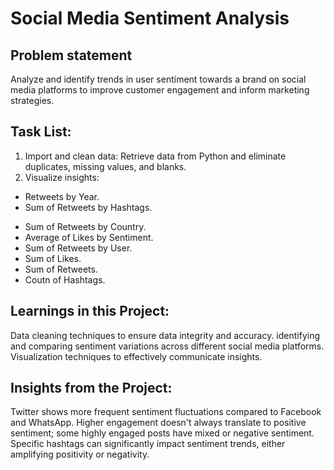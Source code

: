 # Social Media Sentiment Analysis #

## Problem statement ##
Analyze and identify trends in user sentiment towards a brand on social media platforms to improve customer engagement and inform marketing strategies.

## Task List: ##
1. Import and clean data: Retrieve data from Python and eliminate duplicates, missing values, and blanks.
2. Visualize insights:
* Retweets by Year.
* Sum of Retweets by Hashtags.
- Sum of Retweets by Country.
- Average of Likes by Sentiment.
- Sum of Retweets by User.
- Sum of Likes.
- Sum of Retweets.
- Coutn of Hashtags.
## Learnings in this Project: ##
Data cleaning techniques to ensure data integrity and accuracy.
identifying and comparing sentiment variations across different social media platforms.
Visualization techniques to effectively communicate insights.
## Insights from the Project: ##
Twitter shows more frequent sentiment fluctuations compared to Facebook and WhatsApp.
Higher engagement doesn't always translate to positive sentiment; some highly engaged posts have mixed or negative sentiment.
Specific hashtags can significantly impact sentiment trends, either amplifying positivity or negativity.
